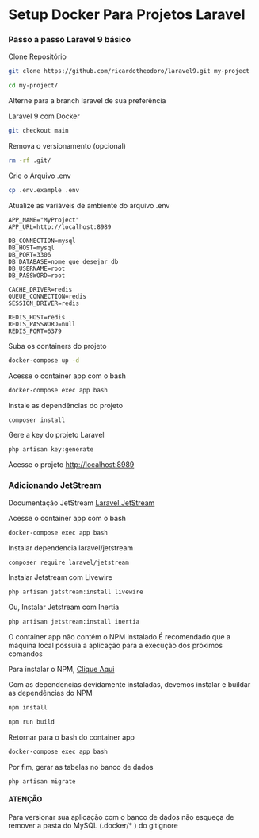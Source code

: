 
# Setup Docker Para Projetos Laravel

### Passo a passo Laravel 9 básico
Clone Repositório
```sh
git clone https://github.com/ricardotheodoro/laravel9.git my-project
```
```sh
cd my-project/
```


Alterne para a branch laravel de sua preferência

Laravel 9 com Docker
```sh
git checkout main
```


Remova o versionamento (opcional)
```sh
rm -rf .git/
```


Crie o Arquivo .env
```sh
cp .env.example .env
```


Atualize as variáveis de ambiente do arquivo .env
```dosini
APP_NAME="MyProject"
APP_URL=http://localhost:8989

DB_CONNECTION=mysql
DB_HOST=mysql
DB_PORT=3306
DB_DATABASE=nome_que_desejar_db
DB_USERNAME=root
DB_PASSWORD=root

CACHE_DRIVER=redis
QUEUE_CONNECTION=redis
SESSION_DRIVER=redis

REDIS_HOST=redis
REDIS_PASSWORD=null
REDIS_PORT=6379
```


Suba os containers do projeto
```sh
docker-compose up -d
```


Acesse o container app com o bash
```sh
docker-compose exec app bash
```


Instale as dependências do projeto
```sh
composer install
```


Gere a key do projeto Laravel
```sh
php artisan key:generate
```


Acesse o projeto
[http://localhost:8989](http://localhost:8989)


### Adicionando JetStream

Documentação JetStream
[Laravel JetStream](https://jetstream.laravel.com/2.x/introduction.html)

Acesse o container app com o bash
```sh
docker-compose exec app bash
```

Instalar dependencia laravel/jetstream
```sh
composer require laravel/jetstream
```

Instalar Jetstream com Livewire
```sh
php artisan jetstream:install livewire
```

Ou, Instalar Jetstream com Inertia
```sh
php artisan jetstream:install inertia
```

O container app não contém o NPM instalado
É recomendado que a máquina local possuia a aplicação para a execução dos próximos comandos

Para instalar o NPM, [Clique Aqui](https://docs.npmjs.com/downloading-and-installing-node-js-and-npm)

Com as dependencias devidamente instaladas, devemos instalar e buildar as dependências do NPM
```sh
npm install
```

```sh
npm run build
```

Retornar para o bash do container app
```sh
docker-compose exec app bash
```


Por fim, gerar as tabelas no banco de dados
```sh
php artisan migrate
```

#### ATENÇÃO

Para versionar sua aplicação com o banco de dados não esqueça de remover a pasta do MySQL (.docker/*
) do gitignore
